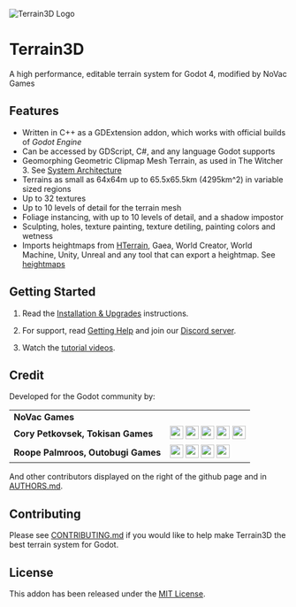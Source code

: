 ![Terrain3D Logo](https://novacdev.github.io/TerrainX-Web/photos/img3.jpg)

# Terrain3D
A high performance, editable terrain system for Godot 4, modified by NoVac Games


## Features
* Written in C++ as a GDExtension addon, which works with official builds of *Godot Engine*
* Can be accessed by GDScript, C#, and any language Godot supports
* Geomorphing Geometric Clipmap Mesh Terrain, as used in The Witcher 3. See [System Architecture](https://terrain3d.readthedocs.io/en/stable/docs/system_architecture.html) 
* Terrains as small as 64x64m up to 65.5x65.5km (4295km^2) in variable sized regions
* Up to 32 textures
* Up to 10 levels of detail for the terrain mesh
* Foliage instancing, with up to 10 levels of detail, and a shadow impostor
* Sculpting, holes, texture painting, texture detiling, painting colors and wetness
* Imports heightmaps from [HTerrain](https://github.com/Zylann/godot_heightmap_plugin/), Gaea, World Creator, World Machine, Unity, Unreal and any tool that can export a heightmap. See [heightmaps](https://terrain3d.readthedocs.io/en/stable/docs/heightmaps.html)


## Getting Started

1. Read the [Installation & Upgrades](https://terrain3d.readthedocs.io/en/stable/docs/installation.html) instructions.

2. For support, read [Getting Help](https://terrain3d.readthedocs.io/en/stable/docs/getting_help.html) and join our [Discord server](https://tokisan.com/discord).

3. Watch the [tutorial videos](https://terrain3d.readthedocs.io/en/stable/docs/tutorial_videos.html).


## Credit
Developed for the Godot community by:

|||
|--|--|
| **NoVac Games** | | [Link](https://novacgames.ct.ws) |
| **Cory Petkovsek, Tokisan Games** | [<img src="https://github.com/dmhendricks/signature-social-icons/blob/master/icons/round-flat-filled/35px/twitter.png?raw=true" width="24"/>](https://twitter.com/TokisanGames) [<img src="https://github.com/dmhendricks/signature-social-icons/blob/master/icons/round-flat-filled/35px/github.png?raw=true" width="24"/>](https://github.com/TokisanGames) [<img src="https://github.com/dmhendricks/signature-social-icons/blob/master/icons/round-flat-filled/35px/www.png?raw=true" width="24"/>](https://tokisan.com/) [<img src="https://github.com/dmhendricks/signature-social-icons/blob/master/icons/round-flat-filled/35px/discord.png?raw=true" width="24"/>](https://tokisan.com/discord) [<img src="https://github.com/dmhendricks/signature-social-icons/blob/master/icons/round-flat-filled/35px/youtube.png?raw=true" width="24"/>](https://www.youtube.com/@TokisanGames)|
| **Roope Palmroos, Outobugi Games** | [<img src="https://github.com/dmhendricks/signature-social-icons/blob/master/icons/round-flat-filled/35px/twitter.png?raw=true" width="24"/>](https://twitter.com/outobugi) [<img src="https://github.com/dmhendricks/signature-social-icons/blob/master/icons/round-flat-filled/35px/github.png?raw=true" width="24"/>](https://github.com/outobugi) [<img src="https://github.com/dmhendricks/signature-social-icons/blob/master/icons/round-flat-filled/35px/www.png?raw=true" width="24"/>](https://outobugi.com/) [<img src="https://github.com/dmhendricks/signature-social-icons/blob/master/icons/round-flat-filled/35px/youtube.png?raw=true" width="24"/>](https://www.youtube.com/@outobugi)|

And other contributors displayed on the right of the github page and in [AUTHORS.md](https://terrain3d.readthedocs.io/en/stable/docs/authors.html).


## Contributing

Please see [CONTRIBUTING.md](https://github.com/TokisanGames/Terrain3D/blob/main/CONTRIBUTING.md) if you would like to help make Terrain3D the best terrain system for Godot.


## License

This addon has been released under the [MIT License](https://github.com/TokisanGames/Terrain3D/blob/main/LICENSE.txt).

